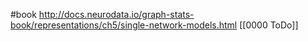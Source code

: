 #book 
http://docs.neurodata.io/graph-stats-book/representations/ch5/single-network-models.html
[[0000 ToDo]]